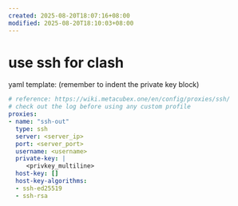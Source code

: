 ```yaml
---
created: 2025-08-20T18:07:16+08:00
modified: 2025-08-20T18:10:03+08:00
---
```


# use ssh for clash

yaml template: (remember to indent the private key block)

```yaml
# reference: https://wiki.metacubex.one/en/config/proxies/ssh/
# check out the log before using any custom profile
proxies:
- name: "ssh-out"
  type: ssh
  server: <server_ip>
  port: <server_port>
  username: <username>
  private-key: |
     <privkey_multiline>
  host-key: []
  host-key-algorithms:
  - ssh-ed25519
  - ssh-rsa
```
